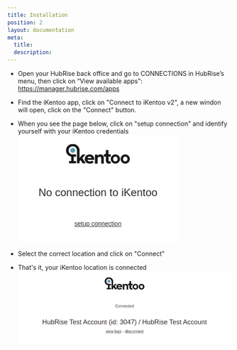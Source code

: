 ```yaml
---
title: Installation
position: 2
layout: documentation
meta:
  title:
  description:
---
```


- Open your HubRise back office and go to CONNECTIONS in HubRise’s menu, then click on “View available apps": https://manager.hubrise.com/apps

- Find the iKentoo app, click on "Connect to iKentoo v2", a new windon will open, click on the "Connect" button.

- When you see the page below, click on "setup connection" and identify yourself with your iKentoo credentials
  ![](../images/installation_setup.png)

- Select the correct location and click on "Connect"

- That's it, your iKentoo location is connected
  ![](../images/installation_connected.png)

